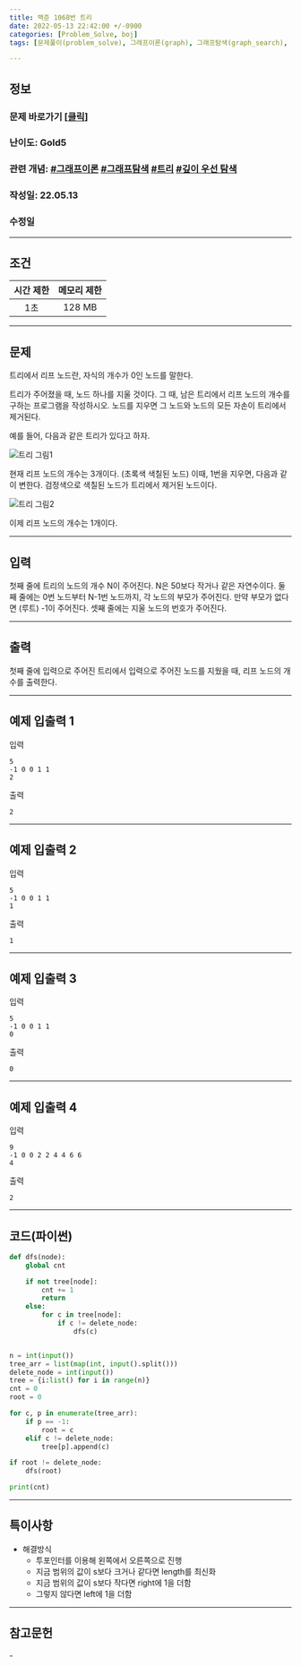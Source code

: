 ```yaml
---
title: 백준 1068번 트리
date: 2022-05-13 22:42:00 +/-0900
categories: [Problem_Solve, boj]
tags: [문제풀이(problem_solve), 그래프이론(graph), 그래프탐색(graph_search), 트리(tree), 재귀(recursion), 깊이우선탐색(depth_first_search)]

---
```

## 정보
### 문제 바로가기 [[클릭](https://www.acmicpc.net/problem/1068)]
### 난이도: Gold5
### 관련 개념: [#그래프이론](https://www.acmicpc.net/problemset?sort=ac_desc&algo=7) [#그래프탐색](https://www.acmicpc.net/problemset?sort=ac_desc&algo=11) [#트리](https://www.acmicpc.net/problemset?sort=ac_desc&algo=120) [#깊이 우선 탐색](https://www.acmicpc.net/problemset?sort=ac_desc&algo=127) 
### 작성일: 22.05.13
### 수정일

---
## 조건

시간 제한|메모리 제한
:---:|:---:
1초|128 MB

---
## 문제
트리에서 리프 노드란, 자식의 개수가 0인 노드를 말한다.

트리가 주어졌을 때, 노드 하나를 지울 것이다. 그 때, 남은 트리에서 리프 노드의 개수를 구하는 프로그램을 작성하시오. 노드를 지우면 그 노드와 노드의 모든 자손이 트리에서 제거된다.

예를 들어, 다음과 같은 트리가 있다고 하자.

![트리 그림1](/assets/img/problem_solve/0079/0079_problem_1.png "트리 그림1")

현재 리프 노드의 개수는 3개이다. (초록색 색칠된 노드) 이때, 1번을 지우면, 다음과 같이 변한다. 검정색으로 색칠된 노드가 트리에서 제거된 노드이다.

![트리 그림2](/assets/img/problem_solve/0079/0079_problem_2.png "트리 그림2")

이제 리프 노드의 개수는 1개이다.

---
## 입력
첫째 줄에 트리의 노드의 개수 N이 주어진다. N은 50보다 작거나 같은 자연수이다. 둘째 줄에는 0번 노드부터 N-1번 노드까지, 각 노드의 부모가 주어진다. 만약 부모가 없다면 (루트) -1이 주어진다. 셋째 줄에는 지울 노드의 번호가 주어진다.

---
## 출력
첫째 줄에 입력으로 주어진 트리에서 입력으로 주어진 노드를 지웠을 때, 리프 노드의 개수를 출력한다.

---
## 예제 입출력 1
입력
```
5
-1 0 0 1 1
2
```

출력
```
2
```

---
## 예제 입출력 2
입력
```
5
-1 0 0 1 1
1
```

출력
```
1
```

---
## 예제 입출력 3
입력
```
5
-1 0 0 1 1
0
```

출력
```
0
```

---
## 예제 입출력 4
입력
```
9
-1 0 0 2 2 4 4 6 6
4
```

출력
```
2
```

---
## 코드(파이썬)
```python
def dfs(node):
    global cnt 

    if not tree[node]:
        cnt += 1
        return
    else:
        for c in tree[node]:
            if c != delete_node:
                dfs(c)


n = int(input())
tree_arr = list(map(int, input().split()))
delete_node = int(input())
tree = {i:list() for i in range(n)}
cnt = 0
root = 0

for c, p in enumerate(tree_arr):
    if p == -1:
        root = c
    elif c != delete_node:
        tree[p].append(c)

if root != delete_node:
    dfs(root)

print(cnt)

```

---
## 특이사항
- 해결방식
  - 투포인터를 이용해 왼쪽에서 오른쪽으로 진행
  - 지금 범위의 값이 s보다 크거나 같다면 length를 최신화
  - 지금 범위의 값이 s보다 작다면 right에 1을 더함
  - 그렇지 않다면 left에 1을 더함

---
## 참고문헌
\-
